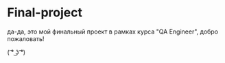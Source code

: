 # Final-project
да-да, это мой финальный проект в рамках курса "QA Engineer", добро пожаловать!

( ͡° ͜ʖ ͡°)
